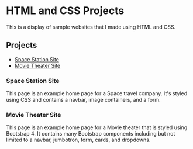 # HTML and CSS Projects

This is a display of sample websites that I made using HTML and CSS.

## Projects

* [Space Station Site](Space_Station_Site)
* [Movie Theater Site](Movie_Theater_Site)

### Space Station Site

This page is an example home page for a Space travel company. It's styled using CSS and contains a navbar, image containers, and a form.

### Movie Theater Site

This page is an example home page for a Movie theater that is styled using Bootstrap 4. It contains many Bootstrap components including but not limited to a navbar, jumbotron, form, cards, and dropdowns.
